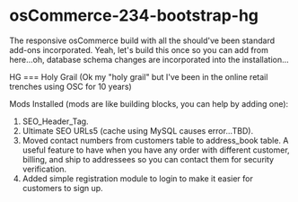 osCommerce-234-bootstrap-hg
===========================

The responsive osCommerce build with all the should've been standard add-ons incorporated. Yeah, let's build this once so you can add from here...oh, database schema changes are incorporated into the installation...

HG === Holy Grail (Ok my "holy grail" but I've been in the online retail trenches using OSC for 10 years)

Mods Installed (mods are like building blocks, you can help by adding one):

1. SEO_Header_Tag.
2. Ultimate SEO URLs5 (cache using MySQL causes error...TBD).
3. Moved contact numbers from customers table to address_book table. A useful feature to have when you have any order with different customer, billing, and ship to addressees so you can contact them for security verification. 
4. Added simple registration module to login to make it easier for customers to sign up.

